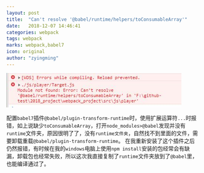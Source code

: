 ```yaml
---
layout: post
title:  "Can't resolve '@babel/runtime/helpers/toConsumableArray'"
date:   2018-12-07 14:46:41
categories: webpack
tags: webpack
marks: webpack,babel7
icon: original
author: "zyingming"
---
```


![babel](/assets/images/pictures/2018-11/babelModuleNotFound.jpg)

配置`babel7`插件`@babel/plugin-transform-runtime`时，使用扩展运算符`...`时报错，如上说缺少`toConsumableArray`，打开`node_modules>@babel`发现并没有`runtime`文件夹，原因很明了了，没有`runtime文件夹`，自然找不到里面的文件，需要卸载重载`@babel/plugin-transform-runtime`。
在我重新安装了这个插件之后仍然报错，有时候在我的`windows`电脑上使用`npm install`安装的包经常会有缺漏，卸载包也经常失败，所以这次我直接复制了`runtime`文件夹放到了`@babel`里，也能编译通过了。